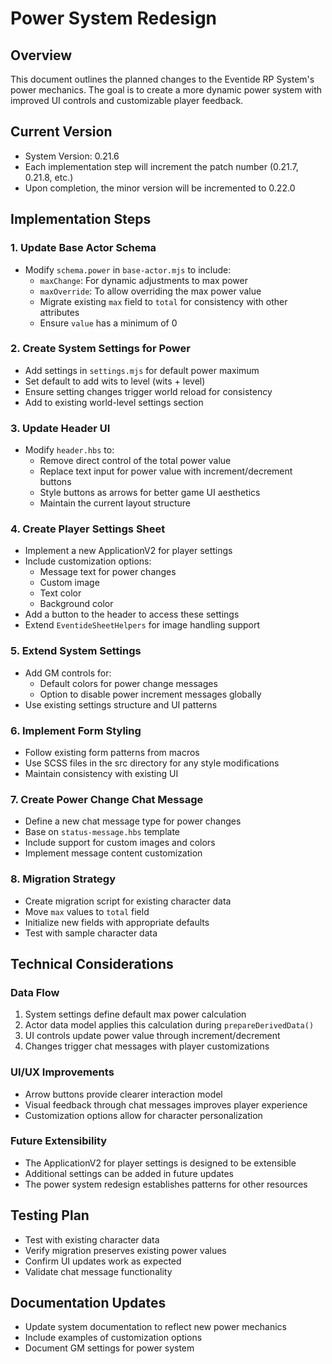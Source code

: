 # Power System Redesign

## Overview
This document outlines the planned changes to the Eventide RP System's power mechanics. The goal is to create a more dynamic power system with improved UI controls and customizable player feedback.

## Current Version
- System Version: 0.21.6
- Each implementation step will increment the patch number (0.21.7, 0.21.8, etc.)
- Upon completion, the minor version will be incremented to 0.22.0

## Implementation Steps

### 1. Update Base Actor Schema
- Modify `schema.power` in `base-actor.mjs` to include:
  - `maxChange`: For dynamic adjustments to max power
  - `maxOverride`: To allow overriding the max power value
  - Migrate existing `max` field to `total` for consistency with other attributes
  - Ensure `value` has a minimum of 0

### 2. Create System Settings for Power
- Add settings in `settings.mjs` for default power maximum
- Set default to add wits to level (wits + level)
- Ensure setting changes trigger world reload for consistency
- Add to existing world-level settings section

### 3. Update Header UI
- Modify `header.hbs` to:
  - Remove direct control of the total power value
  - Replace text input for power value with increment/decrement buttons
  - Style buttons as arrows for better game UI aesthetics
  - Maintain the current layout structure

### 4. Create Player Settings Sheet
- Implement a new ApplicationV2 for player settings
- Include customization options:
  - Message text for power changes
  - Custom image
  - Text color
  - Background color
- Add a button to the header to access these settings
- Extend `EventideSheetHelpers` for image handling support

### 5. Extend System Settings
- Add GM controls for:
  - Default colors for power change messages
  - Option to disable power increment messages globally
- Use existing settings structure and UI patterns

### 6. Implement Form Styling
- Follow existing form patterns from macros
- Use SCSS files in the src directory for any style modifications
- Maintain consistency with existing UI

### 7. Create Power Change Chat Message
- Define a new chat message type for power changes
- Base on `status-message.hbs` template
- Include support for custom images and colors
- Implement message content customization

### 8. Migration Strategy
- Create migration script for existing character data
- Move `max` values to `total` field
- Initialize new fields with appropriate defaults
- Test with sample character data

## Technical Considerations

### Data Flow
1. System settings define default max power calculation
2. Actor data model applies this calculation during `prepareDerivedData()`
3. UI controls update power value through increment/decrement
4. Changes trigger chat messages with player customizations

### UI/UX Improvements
- Arrow buttons provide clearer interaction model
- Visual feedback through chat messages improves player experience
- Customization options allow for character personalization

### Future Extensibility
- The ApplicationV2 for player settings is designed to be extensible
- Additional settings can be added in future updates
- The power system redesign establishes patterns for other resources

## Testing Plan
- Test with existing character data
- Verify migration preserves existing power values
- Confirm UI updates work as expected
- Validate chat message functionality

## Documentation Updates
- Update system documentation to reflect new power mechanics
- Include examples of customization options
- Document GM settings for power system
